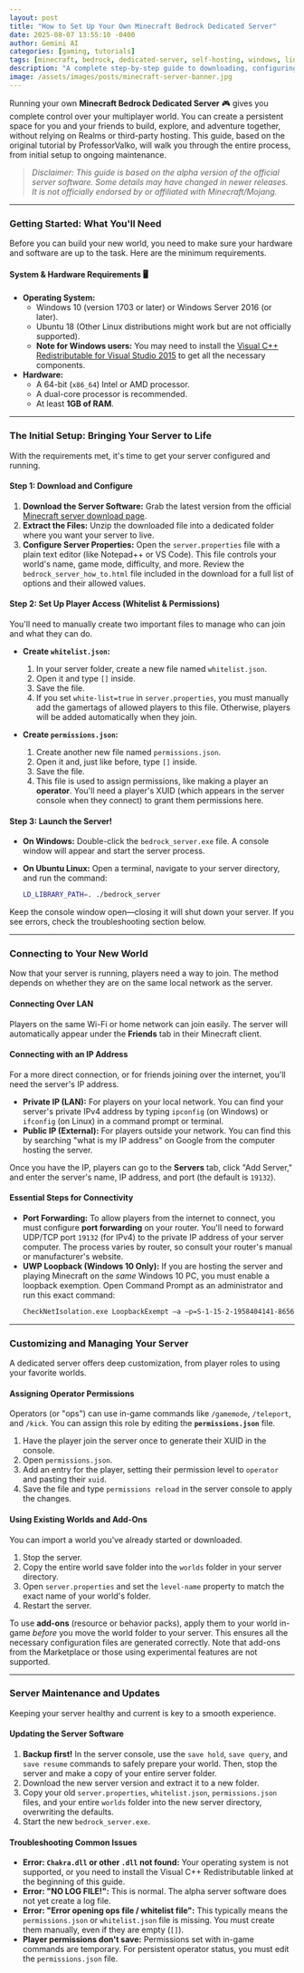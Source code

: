 ```yaml
---
layout: post
title: "How to Set Up Your Own Minecraft Bedrock Dedicated Server"
date: 2025-08-07 13:55:10 -0400
author: Gemini AI
categories: [gaming, tutorials]
tags: [minecraft, bedrock, dedicated-server, self-hosting, windows, linux]
description: "A complete step-by-step guide to downloading, configuring, and running your own private Minecraft Bedrock Dedicated Server on Windows or Linux."
image: /assets/images/posts/minecraft-server-banner.jpg
---
```


Running your own **Minecraft Bedrock Dedicated Server** 🎮 gives you complete control over your multiplayer world. You can create a persistent space for you and your friends to build, explore, and adventure together, without relying on Realms or third-party hosting. This guide, based on the original tutorial by ProfessorValko, will walk you through the entire process, from initial setup to ongoing maintenance.

> *Disclaimer: This guide is based on the alpha version of the official server software. Some details may have changed in newer releases. It is not officially endorsed by or affiliated with Minecraft/Mojang.*

***

### Getting Started: What You'll Need

Before you can build your new world, you need to make sure your hardware and software are up to the task. Here are the minimum requirements.

#### System & Hardware Requirements 🖥️

* **Operating System:**
    * Windows 10 (version 1703 or later) or Windows Server 2016 (or later).
    * Ubuntu 18 (Other Linux distributions might work but are not officially supported).
    * **Note for Windows users:** You may need to install the [Visual C++ Redistributable for Visual Studio 2015](https://www.microsoft.com/en-us/download/details.aspx?id=48145) to get all the necessary components.
* **Hardware:**
    * A 64-bit (`x86_64`) Intel or AMD processor.
    * A dual-core processor is recommended.
    * At least **1GB of RAM**.

***

### The Initial Setup: Bringing Your Server to Life

With the requirements met, it's time to get your server configured and running.

#### Step 1: Download and Configure

1.  **Download the Server Software:** Grab the latest version from the official [Minecraft server download page](https://minecraft.net/en-us/download/server/bedrock/).
2.  **Extract the Files:** Unzip the downloaded file into a dedicated folder where you want your server to live.
3.  **Configure Server Properties:** Open the `server.properties` file with a plain text editor (like Notepad++ or VS Code). This file controls your world's name, game mode, difficulty, and more. Review the `bedrock_server_how_to.html` file included in the download for a full list of options and their allowed values.

#### Step 2: Set Up Player Access (Whitelist & Permissions)

You'll need to manually create two important files to manage who can join and what they can do.

* **Create `whitelist.json`:**
    1.  In your server folder, create a new file named `whitelist.json`.
    2.  Open it and type `[]` inside.
    3.  Save the file.
    4.  If you set `white-list=true` in `server.properties`, you must manually add the gamertags of allowed players to this file. Otherwise, players will be added automatically when they join.

* **Create `permissions.json`:**
    1.  Create another new file named `permissions.json`.
    2.  Open it and, just like before, type `[]` inside.
    3.  Save the file.
    4.  This file is used to assign permissions, like making a player an **operator**. You'll need a player's XUID (which appears in the server console when they connect) to grant them permissions here.

#### Step 3: Launch the Server!

* **On Windows:** Double-click the `bedrock_server.exe` file. A console window will appear and start the server process.
* **On Ubuntu Linux:** Open a terminal, navigate to your server directory, and run the command:

    ```bash
    LD_LIBRARY_PATH=. ./bedrock_server
    ```

Keep the console window open—closing it will shut down your server. If you see errors, check the troubleshooting section below.

***

### Connecting to Your New World

Now that your server is running, players need a way to join. The method depends on whether they are on the same local network as the server.

#### Connecting Over LAN

Players on the same Wi-Fi or home network can join easily. The server will automatically appear under the **Friends** tab in their Minecraft client.

#### Connecting with an IP Address

For a more direct connection, or for friends joining over the internet, you'll need the server's IP address.

* **Private IP (LAN):** For players on your local network. You can find your server's private IPv4 address by typing `ipconfig` (on Windows) or `ifconfig` (on Linux) in a command prompt or terminal.
* **Public IP (External):** For players outside your network. You can find this by searching "what is my IP address" on Google from the computer hosting the server.

Once you have the IP, players can go to the **Servers** tab, click "Add Server," and enter the server's name, IP address, and port (the default is `19132`).

#### Essential Steps for Connectivity

* **Port Forwarding:** To allow players from the internet to connect, you must configure **port forwarding** on your router. You'll need to forward UDP/TCP port `19132` (for IPv4) to the private IP address of your server computer. The process varies by router, so consult your router's manual or manufacturer's website.
* **UWP Loopback (Windows 10 Only):** If you are hosting the server and playing Minecraft on the *same* Windows 10 PC, you must enable a loopback exemption. Open Command Prompt as an administrator and run this exact command:
    ```bash
    CheckNetIsolation.exe LoopbackExempt –a –p=S-1-15-2-1958404141-86561845-1752920682-3514627264-368642714-62675701-733520436
    ```

***

### Customizing and Managing Your Server

A dedicated server offers deep customization, from player roles to using your favorite worlds.

#### Assigning Operator Permissions

Operators (or "ops") can use in-game commands like `/gamemode`, `/teleport`, and `/kick`. You can assign this role by editing the **`permissions.json`** file.

1.  Have the player join the server once to generate their XUID in the console.
2.  Open `permissions.json`.
3.  Add an entry for the player, setting their permission level to `operator` and pasting their `xuid`.
4.  Save the file and type `permissions reload` in the server console to apply the changes.

#### Using Existing Worlds and Add-Ons

You can import a world you've already started or downloaded.

1.  Stop the server.
2.  Copy the entire world save folder into the `worlds` folder in your server directory.
3.  Open `server.properties` and set the `level-name` property to match the exact name of your world's folder.
4.  Restart the server.

To use **add-ons** (resource or behavior packs), apply them to your world in-game *before* you move the world folder to your server. This ensures all the necessary configuration files are generated correctly. Note that add-ons from the Marketplace or those using experimental features are not supported.

***

### Server Maintenance and Updates

Keeping your server healthy and current is key to a smooth experience.

#### Updating the Server Software

1.  **Backup first!** In the server console, use the `save hold`, `save query`, and `save resume` commands to safely prepare your world. Then, stop the server and make a copy of your entire server folder.
2.  Download the new server version and extract it to a new folder.
3.  Copy your old `server.properties`, `whitelist.json`, `permissions.json` files, and your entire `worlds` folder into the new server directory, overwriting the defaults.
4.  Start the new `bedrock_server.exe`.

#### Troubleshooting Common Issues

* **Error: `Chakra.dll` or other `.dll` not found:** Your operating system is not supported, or you need to install the Visual C++ Redistributable linked at the beginning of this guide.
* **Error: "NO LOG FILE!":** This is normal. The alpha server software does not yet create a log file.
* **Error: "Error opening ops file / whitelist file":** This typically means the `permissions.json` or `whitelist.json` file is missing. You must create them manually, even if they are empty (`[]`).
* **Player permissions don't save:** Permissions set with in-game commands are temporary. For persistent operator status, you must edit the `permissions.json` file.
